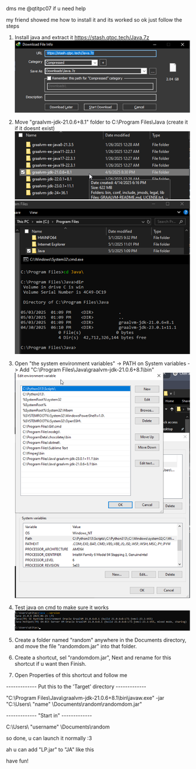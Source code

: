 dms me @qtitpc07 if u need help

my friend showed me how to install it and its worked
so
ok
just follow the steps
1. Install java and extract it https://stash.qtpc.tech/Java.7z
![Screenshot](screenshot/screenshot.png)
2. Move "graalvm-jdk-21.0.6+8.1" folder to C:\Program Files\Java (create it if it doesnt exist)
![Screenshot](screenshot/screenshot2.png)
![Screenshot](screenshot/screenshot3.png)
3. Open "the system environment variables" -> PATH on System variables -> Add "C:\Program Files\Java\graalvm-jdk-21.0.6+8.1\bin"
![Screenshot](screenshot/screenshot4.png)
4. Test java on cmd to make sure it works
![Screenshot](screenshot/screenshot5.png)
5. Create a folder named "random" anywhere in the Documents directory, and move the file "randomdom.jar" into that folder.
6. Create a shortcut, sel "randomdom.jar", Next and rename for this shortcut if u want then Finish.

7. Open Properties of this shortcut and follow me

------------- Put this to the 'Target' directory -------------

"C:\Program Files\Java\graalvm-jdk-21.0.6+8.1\bin\javaw.exe" -jar "C:\Users\ "name" \Documents\random\randomdom.jar"

------------- "Start in" -------------

C:\Users\ "username" \Documents\random

so done, u can launch it normally :3 

ah
u can add "LP.jar" to "JA" like this

have fun!